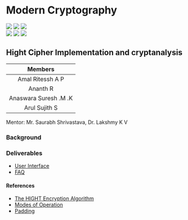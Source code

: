 # Modern Cryptography

![](https://img.shields.io/badge/Batch-22CYS-lightgreen) ![](https://img.shields.io/badge/UG-blue) ![](https://img.shields.io/badge/Subject-MC-blue) <br/>
![](https://img.shields.io/badge/Lecture-3-orange) ![](https://img.shields.io/badge/Tutorial-1-orange) ![](https://img.shields.io/badge/Credits-4-orange)

## Hight Cipher Implementation and cryptanalysis

| Members | 
|:-------:|
| Amal Ritessh A P | 
| Ananth R | 
| Anaswara Suresh .M .K |
| Arul Sujith S |


Mentor: Mr. Saurabh Shrivastava, Dr. Lakshmy K V

### Background



### Deliverables
- [User Interface](https://re-bin-d-22ucys.github.io/Modern-Cryptography/Project/Team_2/ui/)
- [FAQ]()


#### References
- [The HIGHT Encryption Algorithm](https://datatracker.ietf.org/doc/html/draft-kisa-hight-00)
- [Modes of Operation](https://www.geeksforgeeks.org/block-cipher-modes-of-operation/)
- [Padding](https://www.cryptosys.net/pki/manpki/pki_paddingschemes.html)
